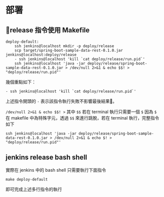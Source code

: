 部署
==========

## release 指令使用 Makefile

```
deploy-default:
	ssh jenkins@localhost mkdir -p deploy/release
	scp target/spring-boot-sample-data-rest-0.1.0.jar jenkins@localhost:deploy/release
	- ssh jenkins@localhost 'kill `cat deploy/release/run.pid`'
	ssh jenkins@localhost 'java -jar deploy/release/spring-boot-sample-data-rest-0.1.0.jar > /dev/null 2>&1 & echo $$! > "deploy/release/run.pid"'

```

幾個重點如下：

```
- ssh jenkins@localhost 'kill `cat deploy/release/run.pid`'
```

上述指令開頭的 `-` 表示該指令執行失敗不影響最後結果。

`/dev/null 2>&1 & echo $$! >` 其中 `$$` 若在 terminal 執行只需要一個 `$` 因為 `$` 在 makefile 中為特殊字元，透過 `$$` 來進行跳脫，若在 terminal 執行，完整指令如下

`ssh jenkins@localhost 'java -jar deploy/release/spring-boot-sample-data-rest-0.1.0.jar > /dev/null 2>&1 & echo $! > "deploy/release/run.pid"'`

## jenkins release bash shell

實際在 jenkins 中的 bash shell 只需要執行下面指令

```
make deploy-default
```

即可完成上述多行指令的執行
